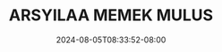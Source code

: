 --- 
title: "ARSYILAA MEMEK MULUS"
description: "video bokeh ARSYILAA MEMEK MULUS ig durasi panjang  "
date: 2024-08-05T08:33:52-08:00
file_code: "wrf78wso0exj"
draft: false
cover: "jaqs7lir4uvpw0l3.jpg"
tags: ["ARSYILAA", "MEMEK", "MULUS", "bokep-indo", "bokep-viral", "bokep-ig"]
length: 3331
fld_id: "1483160"
foldername: "arsyila"
categories: ["arsyila"]
views: 0
---